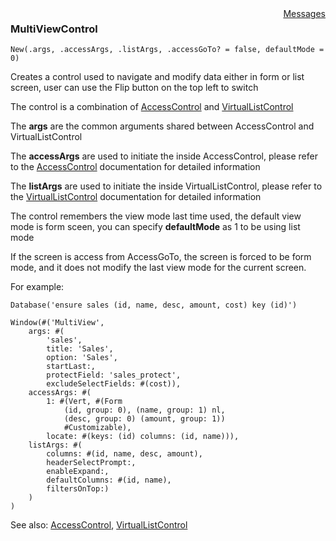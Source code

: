 <div style="float:right"><span class="toplinks"><a href="/suneidoc/User Interfaces/Reference/MultiViewControl/Messages">Messages</a></span></div>

### MultiViewControl

``` suneido
New(.args, .accessArgs, .listArgs, .accessGoTo? = false, defaultMode = 0)
```

Creates a control used to navigate and modify data either in form or list screen, user can use the Flip button on the top left to switch

The control is a combination of [AccessControl](<AccessControl.md>) and [VirtualListControl](<VirtualListControl.md>)

The **args** are the common arguments shared between AccessControl and VirtualListControl

The **accessArgs** are used to initiate the inside AccessControl, please refer to the [AccessControl](<AccessControl.md>) documentation for detailed information

The **listArgs** are used to initiate the inside VirtualListControl, please refer to the [VirtualListControl](<VirtualListControl.md>) documentation for detailed information

The control remembers the view mode last time used, the default view mode is form sceen, you can specify **defaultMode** as 1 to be using list mode

If the screen is access from AccessGoTo, the screen is forced to be form mode, and it does not modify the last view mode for the current screen.

For example:

``` suneido
Database('ensure sales (id, name, desc, amount, cost) key (id)')

Window(#('MultiView',
    args: #(
        'sales',
        title: 'Sales',
        option: 'Sales',
        startLast:,
        protectField: 'sales_protect',
        excludeSelectFields: #(cost)),
    accessArgs: #(
        1: #(Vert, #(Form
            (id, group: 0), (name, group: 1) nl, 
            (desc, group: 0) (amount, group: 1))
            #Customizable), 
        locate: #(keys: (id) columns: (id, name))),
    listArgs: #(
        columns: #(id, name, desc, amount),
        headerSelectPrompt:,
        enableExpand:,
        defaultColumns: #(id, name),
        filtersOnTop:)
    )
)
```

See also:
[AccessControl](<AccessControl.md>), [VirtualListControl](<VirtualListControl.md>)